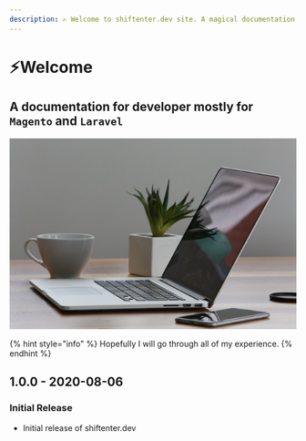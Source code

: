 ```yaml
---
description: ✍ Welcome to shiftenter.dev site. A magical documentation for Artisan devops.
---
```


# ⚡Welcome

## A documentation for developer mostly for **`Magento` and** `Laravel`

![](.gitbook/assets/pexels-life-of-pix-7974.jpg)

{% hint style="info" %}
Hopefully I will go through all of my experience. 
{% endhint %}

## 1.0.0 - 2020-08-06

### Initial Release

* Initial release of shiftenter.dev

## 


